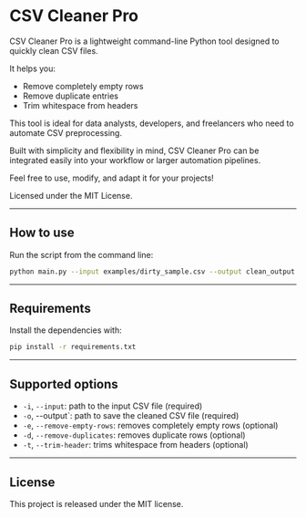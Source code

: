 # CSV Cleaner Pro

CSV Cleaner Pro is a lightweight command-line Python tool designed to quickly clean CSV files.

It helps you:

- Remove completely empty rows
- Remove duplicate entries
- Trim whitespace from headers

This tool is ideal for data analysts, developers, and freelancers who need to automate CSV preprocessing.

Built with simplicity and flexibility in mind, CSV Cleaner Pro can be integrated easily into your workflow or larger automation pipelines.

Feel free to use, modify, and adapt it for your projects!

Licensed under the MIT License.

---

## How to use

Run the script from the command line:

```bash
python main.py --input examples/dirty_sample.csv --output clean_output.csv
```

---

## Requirements

Install the dependencies with:

```bash
pip install -r requirements.txt
```

---

## Supported options

- `-i`, `--input`: path to the input CSV file (required)
- `-o`, --output`: path to save the cleaned CSV file (required)
- `-e`, `--remove-empty-rows`: removes completely empty rows (optional)
- `-d`, `--remove-duplicates`: removes duplicate rows (optional)
- `-t`, `--trim-header`: trims whitespace from headers (optional)

---

## License

This project is released under the MIT license.
